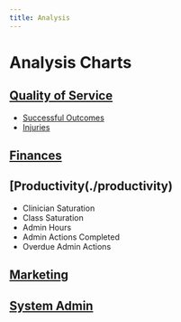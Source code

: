 ```yaml
---
title: Analysis
---
```


# Analysis Charts

## [Quality of Service](./quality)

- [Successful Outcomes](./quality/successful-outcomes)
- [Injuries](./quality/injuries)

## [Finances](./finances)

## [Productivity(./productivity)

- Clinician Saturation
- Class Saturation
- Admin Hours
- Admin Actions Completed
- Overdue Admin Actions

## [Marketing](./marketing)

## [System Admin](./system-admin)
